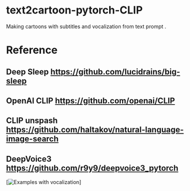 # text2cartoon-pytorch-CLIP
Making cartoons with subtitles and vocalization from text prompt . 

# Reference
##  Deep Sleep https://github.com/lucidrains/big-sleep
## OpenAI CLIP https://github.com/openai/CLIP
## CLIP unspash https://github.com/haltakov/natural-language-image-search
## DeepVoice3 https://github.com/r9y9/deepvoice3_pytorch

[![Examples with vocalization](https://photos.app.goo.gl/LGxUGcDi9R9tgwQq7)]
